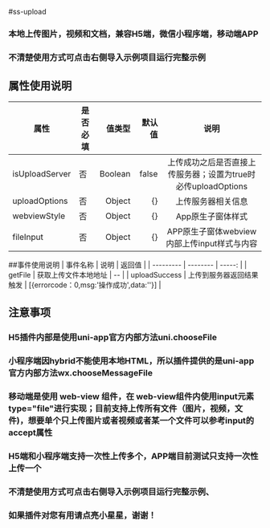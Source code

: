 #ss-upload

### 本地上传图片，视频和文档，兼容H5端，微信小程序端，移动端APP

### 不清楚使用方式可点击右侧导入示例项目运行完整示例

## 属性使用说明

| 属性		            | 是否必填	 |     值类型	 |   默认值	 |                   说明			                   |
|-----------------|-------|---------:|-------:|:-----------------------------------------:|
| isUploadServer	 | 	否		  | Boolean	 | false	 | 上传成功之后是否直接上传服务器；设置为true时必传uploadOptions		 |
| uploadOptions	  | 	否 		 |  Object	 |    {}	 |                上传服务器相关信息		                |
| webviewStyle	   | 	否		  |  Object	 |    {}	 |               App原生子窗体样式		                |
| fileInput	      | 	否 		 |  Object	 |    {}	 |      APP原生子窗体webview内部上传input样式与内容		      |

##事件使用说明
| 事件名称 | 说明 | 返回值 |
| --------- | -------- | -----:    |
| getFile | 获取上传文件本地地址 | -- |
| uploadSuccess | 上传到服务器返回结果触发 | [{errorcode：0,msg:'操作成功',data:''}]    |

## 注意事项

### H5插件内部是使用uni-app官方内部方法uni.chooseFile

### 小程序端因hybrid不能使用本地HTML，所以插件提供的是uni-app官方内部方法wx.chooseMessageFile

### 移动端是使用 web-view 组件，在 web-view组件内使用input元素type="file"进行实现；目前支持上传所有文件（图片，视频，文件)，想要单个只上传图片或者视频或者某一个文件可以参考input的accept属性

### H5端和小程序端支持一次性上传多个，APP端目前测试只支持一次性上传一个

### 不清楚使用方式可点击右侧导入示例项目运行完整示例、

### 如果插件对您有用请点亮小星星，谢谢！
